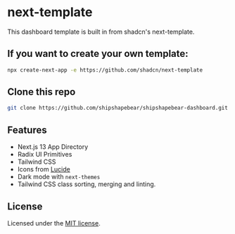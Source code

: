 # next-template

This dashboard template is built in from shadcn's next-template.

## If you want to create your own template:

```bash
npx create-next-app -e https://github.com/shadcn/next-template
```

## Clone this repo

```bash
git clone https://github.com/shipshapebear/shipshapebear-dashboard.git
```

## Features

- Next.js 13 App Directory
- Radix UI Primitives
- Tailwind CSS
- Icons from [Lucide](https://lucide.dev)
- Dark mode with `next-themes`
- Tailwind CSS class sorting, merging and linting.

## License

Licensed under the [MIT license](https://github.com/shadcn/ui/blob/main/LICENSE.md).
